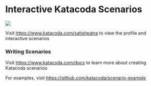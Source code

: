 # Interactive Katacoda Scenarios

[![](http://shields.katacoda.com/katacoda/satishpatra/count.svg)](https://www.katacoda.com/satishpatra "Get your profile on Katacoda.com")

Visit https://www.katacoda.com/satishpatra to view the profile and interactive scenarios

### Writing Scenarios
Visit https://www.katacoda.com/docs to learn more about creating Katacoda scenarios

For examples, visit https://github.com/katacoda/scenario-example
